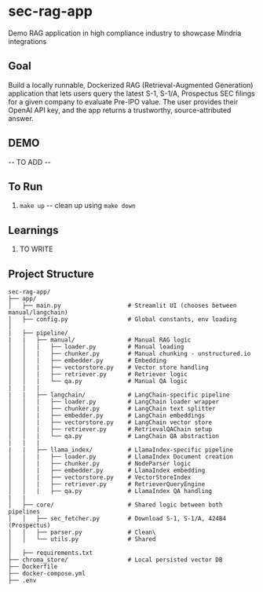 # sec-rag-app
Demo RAG application in high compliance industry to showcase Mindria integrations

## Goal

Build a locally runnable, Dockerized RAG (Retrieval-Augmented Generation) application that lets users query the latest S-1, S-1/A, Prospectus SEC filings for a given company to evaluate Pre-IPO value. The user provides their OpenAI API key, and the app returns a trustworthy, source-attributed answer.

## DEMO

-- TO ADD --

## To Run
1. `make up`
-- clean up using `make down`

## Learnings

1. TO WRITE

## Project Structure

```
sec-rag-app/
├── app/
│   ├── main.py                   # Streamlit UI (chooses between manual/langchain)
│   ├── config.py                 # Global constants, env loading
│
|   ├── pipeline/
|   |   ├── manual/               # Manual RAG logic
│   │   |   ├── loader.py         # Manual loading
│   │   |   ├── chunker.py        # Manual chunking - unstructured.io
│   │   |   ├── embedder.py       # Embedding
│   │   |   ├── vectorstore.py    # Vector store handling
│   │   |   ├── retriever.py      # Retriever logic
│   │   |   └── qa.py             # Manual QA logic
|   |   |
|   |   ├── langchain/            # LangChain-specific pipeline
│   │   |   ├── loader.py         # LangChain loader wrapper
│   │   |   ├── chunker.py        # LangChain text splitter
│   │   |   ├── embedder.py       # LangChain embeddings
│   │   |   ├── vectorstore.py    # LangChain vector store
│   │   |   ├── retriever.py      # RetrievalQAChain setup
│   │   |   └── qa.py             # LangChain QA abstraction
|   |   |
|   |   ├── llama_index/          # LlamaIndex-specific pipeline
│   │   |   ├── loader.py         # LlamaIndex Document creation
│   │   |   ├── chunker.py        # NodeParser logic
│   │   |   ├── embedder.py       # LlamaIndex embedding
│   │   |   ├── vectorstore.py    # VectorStoreIndex
│   │   |   ├── retriever.py      # RetrieverQueryEngine
│   │   |   ├── qa.py             # LlamaIndex QA handling
|   |
│   ├── core/                     # Shared logic between both pipelines
│   │   ├── sec_fetcher.py        # Download S-1, S-1/A, 424B4 (Prospectus)
│   │   ├── parser.py             # Clean\
│   │   └── utils.py              # Shared
│
│   ├── requirements.txt
├── chroma_store/                 # Local persisted vector DB
├── Dockerfile
├── docker-compose.yml
├── .env
```

